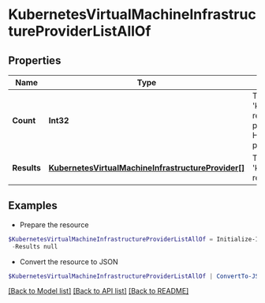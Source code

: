 # KubernetesVirtualMachineInfrastructureProviderListAllOf
## Properties

Name | Type | Description | Notes
------------ | ------------- | ------------- | -------------
**Count** | **Int32** | The total number of &#39;kubernetes.VirtualMachineInfrastructureProvider&#39; resources matching the request, accross all pages. The &#39;Count&#39; attribute is included when the HTTP GET request includes the &#39;$inlinecount&#39; parameter. | [optional] 
**Results** | [**KubernetesVirtualMachineInfrastructureProvider[]**](KubernetesVirtualMachineInfrastructureProvider.md) | The array of &#39;kubernetes.VirtualMachineInfrastructureProvider&#39; resources matching the request. | [optional] 

## Examples

- Prepare the resource
```powershell
$KubernetesVirtualMachineInfrastructureProviderListAllOf = Initialize-IntersightKubernetesVirtualMachineInfrastructureProviderListAllOf  -Count null `
 -Results null
```

- Convert the resource to JSON
```powershell
$KubernetesVirtualMachineInfrastructureProviderListAllOf | ConvertTo-JSON
```

[[Back to Model list]](../README.md#documentation-for-models) [[Back to API list]](../README.md#documentation-for-api-endpoints) [[Back to README]](../README.md)

